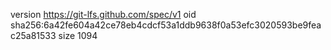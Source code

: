 version https://git-lfs.github.com/spec/v1
oid sha256:6a42fe604a42ce78eb4cdcf53a1ddb9638f0a53efc3020593be9feac25a81533
size 1094
